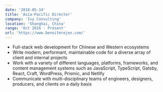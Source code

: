 ```yaml
---
date: '2018-05-14'
title: 'Asia-Pacific Director'
company: 'Ivy Consulting'
location: 'Shanghai, China'
range: 'Oct 2016 - Present'
url: 'https://www.benoitmrejen.com/'
---
```


- Full-stack web development for Chinese and Western ecosystems
- Write modern, performant, maintainable code for a diverse array of client and internal projects
- Work with a variety of different languages, platforms, frameworks, and content management systems such as JavaScript, TypeScript, Gatsby, React, Craft, WordPress, Prismic, and Netlify
- Communicate with multi-disciplinary teams of engineers, designers, producers, and clients on a daily basis
